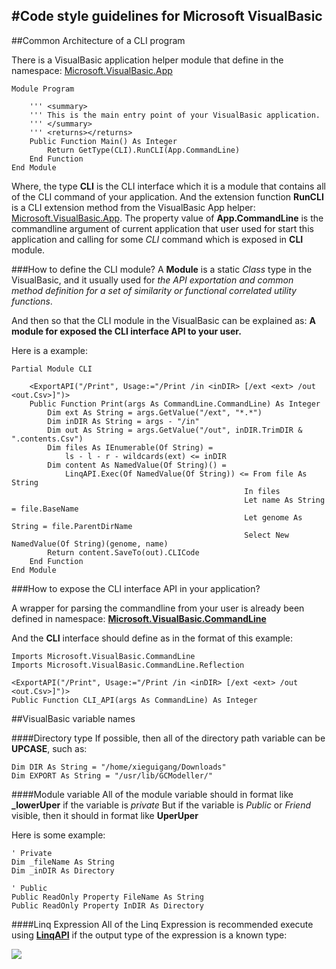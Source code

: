 #Code style guidelines for Microsoft VisualBasic
------------------------------------------------
##Common Architecture of a CLI program

There is a VisualBasic application helper module that define in the namespace:
[Microsoft.VisualBasic.App]()

    Module Program

        ''' <summary>
    	''' This is the main entry point of your VisualBasic application.
    	''' </summary>
    	''' <returns></returns>
    	Public Function Main() As Integer
        	Return GetType(CLI).RunCLI(App.CommandLine)
    	End Function
	End Module

Where, the type **CLI** is the CLI interface which it is a module that contains all of the CLI command of your application. And the extension function **RunCLI** is a CLI extension method from the VisualBasic App helper: [Microsoft.VisualBasic.App](). The property value of **App.CommandLine** is the commandline argument of current application that user used for start this application and calling for some _CLI_ command which is exposed in **CLI** module.

###How to define the CLI module?
A **Module** is a static _Class_ type in the VisualBasic, and it usually used for _the API exportation and common method definition for a set of similarity or functional correlated utility functions_.

And then so that the CLI module in the VisualBasic can be explained as: <b>A module for exposed the CLI interface API to your user.</b>

Here is a example:

	Partial Module CLI

    	<ExportAPI("/Print", Usage:="/Print /in <inDIR> [/ext <ext> /out <out.Csv>]")>
    	Public Function Print(args As CommandLine.CommandLine) As Integer
        	Dim ext As String = args.GetValue("/ext", "*.*")
        	Dim inDIR As String = args - "/in"
        	Dim out As String = args.GetValue("/out", inDIR.TrimDIR & ".contents.Csv")
        	Dim files As IEnumerable(Of String) =
            	ls - l - r - wildcards(ext) <= inDIR
        	Dim content As NamedValue(Of String)() =
            	LinqAPI.Exec(Of NamedValue(Of String)) <= From file As String
                                                      	In files
                                                      	Let name As String = file.BaseName
                                                      	Let genome As String = file.ParentDirName
                                                      	Select New NamedValue(Of String)(genome, name)
        	Return content.SaveTo(out).CLICode
    	End Function
	End Module

###How to expose the CLI interface API in your application?

A wrapper for parsing the commandline from your user is already been defined in namespace: [**Microsoft.VisualBasic.CommandLine**]()

And the **CLI** interface should define as in the format of this example:

	Imports Microsoft.VisualBasic.CommandLine
	Imports Microsoft.VisualBasic.CommandLine.Reflection

	<ExportAPI("/Print", Usage:="/Print /in <inDIR> [/ext <ext> /out <out.Csv>]")>
	Public Function CLI_API(args As CommandLine) As Integer



##VisualBasic variable names

####Directory type
If possible, then all of the directory path variable can be **UPCASE**, such as:

	Dim DIR As String = "/home/xieguigang/Downloads"
	Dim EXPORT As String = "/usr/lib/GCModeller/"

####Module variable
All of the module variable should in format like **_lowerUper** if the variable is _private_
But if the variable is _Public_ or _Friend_ visible, then it should in format like **UperUper**

Here is some example:

	' Private
	Dim _fileName As String
	Dim _inDIR As Directory

	' Public
	Public ReadOnly Property FileName As String
	Public ReadOnly Property InDIR As Directory


####Linq Expression
All of the Linq Expression is recommended execute using [**LinqAPI**]() if the output type of the expression is a known type:

![](https://raw.githubusercontent.com/xieguigang/VisualBasic_AppFramework/master/vb_codestyle/LinqStyle.png)

